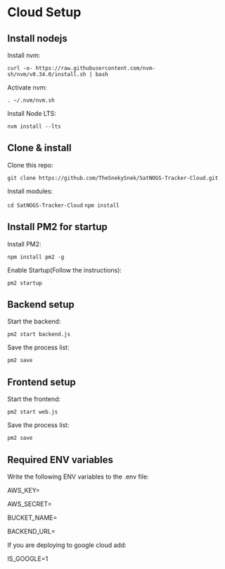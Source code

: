 # Cloud Setup

## Install nodejs

Install nvm:

```curl -o- https://raw.githubusercontent.com/nvm-sh/nvm/v0.34.0/install.sh | bash```

Activate nvm:

```. ~/.nvm/nvm.sh```

Install Node LTS:

```nvm install --lts```

## Clone & install

Clone this repo:

```git clone https://github.com/TheSnekySnek/SatNOGS-Tracker-Cloud.git```

Install modules:

```cd SatNOGS-Tracker-Cloud```
```npm install```

## Install PM2 for startup
Install PM2:

```npm install pm2 -g```

Enable Startup(Follow the instructions):

```pm2 startup```

## Backend setup

Start the backend:

```pm2 start backend.js```

Save the process list:

```pm2 save```

## Frontend setup

Start the frontend:

```pm2 start web.js```

Save the process list:

```pm2 save```

## Required ENV variables
Write the following ENV variables to the .env file:

AWS_KEY=

AWS_SECRET=

BUCKET_NAME=

BACKEND_URL=

If you are deploying to google cloud add:

IS_GOOGLE=1